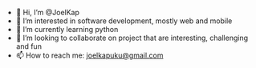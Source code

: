- 👋 Hi, I’m @JoelKap
- 👀 I’m interested in software development, mostly web and mobile
- 🌱 I’m currently learning python
- 💞️ I’m looking to collaborate on project that are interesting, challenging and fun
- 📫 How to reach me: joelkapuku@gmail.com

<!---
JoelKap/JoelKap is a ✨ special ✨ repository because its `README.md` (this file) appears on your GitHub profile.
You can click the Preview link to take a look at your changes.
--->
